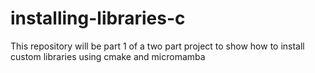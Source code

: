 # installing-libraries-c
This repository will be part 1 of a two part project to show how to install custom libraries using cmake and micromamba
